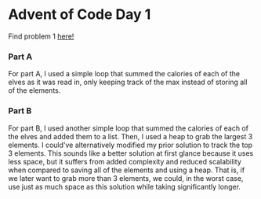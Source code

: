 # Advent of Code Day 1
Find problem 1 [here!](https://adventofcode.com/2022/day/1)

### Part A
For part A, I used a simple loop that summed the calories of each of the elves as it was read in, only keeping track of the max instead of storing all of the elements.

### Part B
For part B, I used another simple loop that summed the calories of each of the elves and added them to a list. Then, I used a heap to grab the largest 3 elements. I could've alternatively modified my prior solution to track the top 3 elements. This sounds like a better solution at first glance because it uses less space, but it suffers from added complexity and reduced scalability when compared to saving all of the elements and using a heap. That is, if we later want to grab more than 3 elements, we could, in the worst case, use just as much space as this solution while taking significantly longer.
